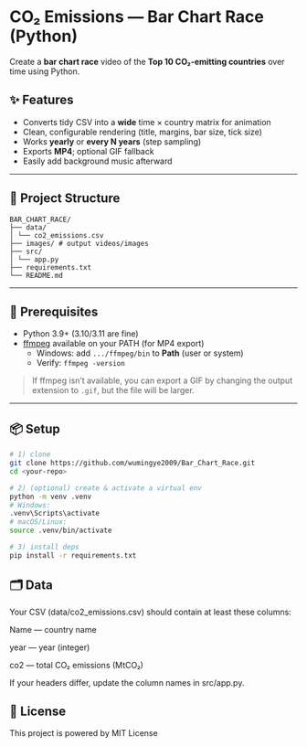 # CO₂ Emissions — Bar Chart Race (Python)

Create a **bar chart race** video of the **Top 10 CO₂-emitting countries** over time using Python.


## ✨ Features
- Converts tidy CSV into a **wide** time × country matrix for animation
- Clean, configurable rendering (title, margins, bar size, tick size)
- Works **yearly** or **every N years** (step sampling)
- Exports **MP4**; optional GIF fallback
- Easily add background music afterward

---

## 📁 Project Structure
```
BAR_CHART_RACE/
├── data/
│ └── co2_emissions.csv
├── images/ # output videos/images
├── src/
│ └── app.py
├── requirements.txt
└── README.md
```
---

## 🔧 Prerequisites
- Python 3.9+ (3.10/3.11 are fine)
- [ffmpeg](https://ffmpeg.org/) available on your PATH (for MP4 export)
  - Windows: add `.../ffmpeg/bin` to **Path** (user or system)
  - Verify: `ffmpeg -version`

> If ffmpeg isn’t available, you can export a GIF by changing the output extension to `.gif`, but the file will be larger.

---

## 📦 Setup

```bash
# 1) clone
git clone https://github.com/wumingye2009/Bar_Chart_Race.git
cd <your-repo>

# 2) (optional) create & activate a virtual env
python -m venv .venv
# Windows:
.venv\Scripts\activate
# macOS/Linux:
source .venv/bin/activate

# 3) install deps
pip install -r requirements.txt
```

## 🗂 Data

Your CSV (data/co2_emissions.csv) should contain at least these columns:

Name — country name

year — year (integer)

co2 — total CO₂ emissions (MtCO₂)

If your headers differ, update the column names in src/app.py.


## 📜 License

This project is powered by MIT License

